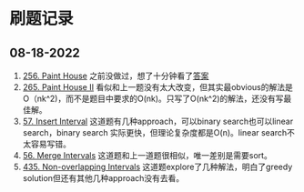 # 刷题记录

## 08-18-2022

1. [256. Paint House](https://leetcode.com/problems/paint-house/)
之前没做过，想了十分钟看了[答案](https://leetcode.com/problems/paint-house/discuss/68232/python-clean-and-clear-python-dp-solution)
2. [265. Paint House II](https://leetcode.com/problems/paint-house-ii/)
看似和上一题没有太大改变，但其实最obvious的解法是O（nk^2)，而不是题目中要求的O(nk)。只写了O(nk^2)的解法，还没有写最佳解。
3. [57. Insert Interval](https://leetcode.com/problems/insert-interval/)
这道题有几种approach，可以binary search也可以linear search，binary search 实际更快，但理论复杂度都是O(n)。linear search不太容易写错。
4. [56. Merge Intervals](https://leetcode.com/problems/merge-intervals/)
这道题和上一道题很相似，唯一差别是需要sort。
5. [435. Non-overlapping Intervals](https://leetcode.com/problems/non-overlapping-intervals/)
这道题explore了几种解法，明白了greedy solution但还有其他几种approach没有去看。

